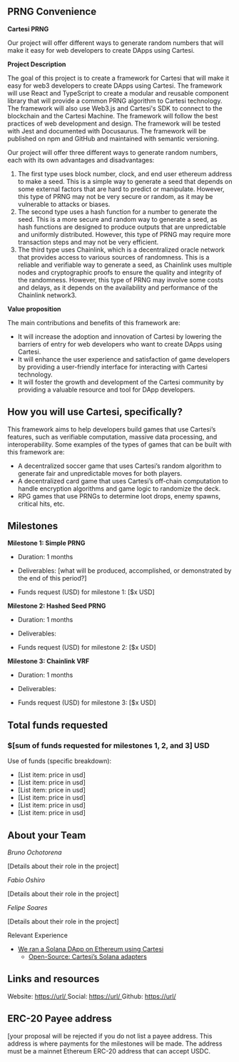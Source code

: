 ## PRNG Convenience


**Cartesi PRNG**

Our project will offer different ways to generate random numbers that will make it easy for web developers to create DApps using Cartesi.

**Project Description**
<!-- [Write the description long-form here, or else paste a [google drive link](https://url/) to a slide deck]
-->
The goal of this project is to create a framework for Cartesi that will make it easy for web3 developers to create DApps using Cartesi. The framework will use React and TypeScript to create a modular and reusable component library that will provide a common PRNG algorithm to Cartesi technology. The framework will also use Web3.js and Cartesi's SDK to connect to the blockchain and the Cartesi Machine. The framework will follow the best practices of web development and design. The framework will be tested with Jest and documented with Docusaurus. The framework will be published on npm and GitHub and maintained with semantic versioning.

Our project will offer three different ways to generate random numbers, each with its own advantages and disadvantages:
1. The first type uses block number, clock, and end user ethereum address to make a seed. This is a simple way to generate a seed that depends on some external factors that are hard to predict or manipulate. However, this type of PRNG may not be very secure or random, as it may be vulnerable to attacks or biases.
2. The second type uses a hash function for a number to generate the seed. This is a more secure and random way to generate a seed, as hash functions are designed to produce outputs that are unpredictable and uniformly distributed. However, this type of PRNG may require more transaction steps and may not be very efficient.
3. The third type uses Chainlink, which is a decentralized oracle network that provides access to various sources of randomness. This is a reliable and verifiable way to generate a seed, as Chainlink uses multiple nodes and cryptographic proofs to ensure the quality and integrity of the randomness. However, this type of PRNG may involve some costs and delays, as it depends on the availability and performance of the Chainlink network3.



**Value proposition**
<!-- [Why would someone use this product/service? Or how does it add value to the Cartesi ecosystem or tech stack?]
-->

The main contributions and benefits of this framework are:
- It will increase the adoption and innovation of Cartesi by lowering the barriers of entry for web developers who want to create DApps using Cartesi.
- It will enhance the user experience and satisfaction of game developers by providing a user-friendly interface for interacting with Cartesi technology.
- It will foster the growth and development of the Cartesi community by providing a valuable resource and tool for DApp developers.


## How you will use Cartesi, specifically?

<!--[Details about how you're using Cartesi specifically, and why it makes sense. This is the most important part of the proposal. If you are not precise, or your intention is not feasible, the proposal will be rejected.]-->

This framework aims to help developers build games that use Cartesi’s features, such as verifiable computation, massive data processing, and interoperability. 
Some examples of the types of games that can be built with this framework are:
- A decentralized soccer game that uses Cartesi’s random algorithm to generate fair and unpredictable moves for both players.
- A decentralized card game that uses Cartesi’s off-chain computation to handle encryption algorithms and game logic to randomize the deck.
- RPG games that use PRNGs to determine loot drops, enemy spawns, critical hits, etc. 

## Milestones

**Milestone 1: Simple PRNG**

* Duration: 1 months

* Deliverables: 
[what will be produced, accomplished, or demonstrated by the end of this period?]

* Funds request (USD) for milestone 1: [$x USD]

**Milestone 2: Hashed Seed PRNG**

* Duration: 1 months

* Deliverables: 
<!--[what will be produced, accomplished, or demonstrated by the end of this period?]-->

* Funds request (USD) for milestone 2: [$x USD]

**Milestone 3: Chainlink VRF**

* Duration: 1 months

* Deliverables: 
<!--[what will be produced, accomplished, or demonstrated by the end of this period?]-->

* Funds request (USD) for milestone 3: [$x USD]

## Total funds requested

### $[sum of funds requested for milestones 1, 2, and 3] USD

Use of funds (specific breakdown):

* [List item: price in usd]
* [List item: price in usd]
* [List item: price in usd]
* [List item: price in usd]
* [List item: price in usd]
* [List item: price in usd]

## About your Team

<!-- ordem alfabetica -->
<!--*[person 1]*-->
*Bruno Ochotorena*

[Details about their role in the project]

*Fabio Oshiro*

[Details about their role in the project]

*Felipe Soares*

[Details about their role in the project]

Relevant Experience

* [We ran a Solana DApp on Ethereum using Cartesi](https://blog.calindra.com.br/we-ran-a-solana-dapp-on-ethereum-using-cartesi-35da59ed1e47)
  * [Open-Source: Cartesi’s Solana adapters](https://blog.calindra.com.br/solana-cartesi-under-the-hood-c4fbef266c89)



## Links and resources

Website: [https://url/ ](https://url/)
Social: [https://url/ ](https://url/)
Github: [https://url/ ](https://url/)

## ERC-20 Payee address

[your proposal will be rejected if you do not list a payee address. This address is where payments for the milestones will be made. The address must be a mainnet Ethereum ERC-20 address that can accept USDC.
